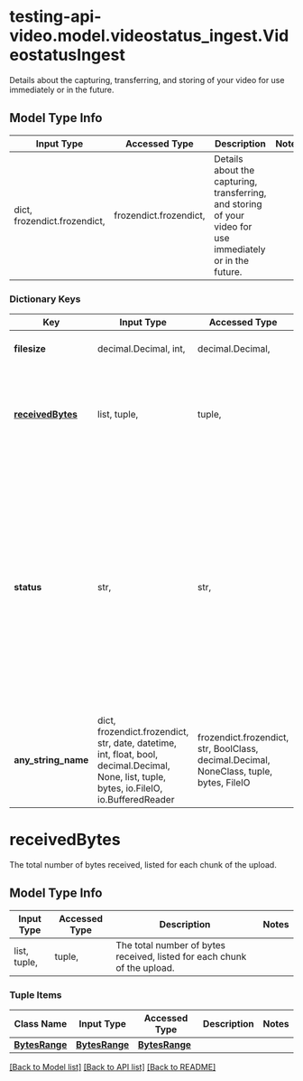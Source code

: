 # testing-api-video.model.videostatus_ingest.VideostatusIngest

Details about the capturing, transferring, and storing of your video for use immediately or in the future.

## Model Type Info
Input Type | Accessed Type | Description | Notes
------------ | ------------- | ------------- | -------------
dict, frozendict.frozendict,  | frozendict.frozendict,  | Details about the capturing, transferring, and storing of your video for use immediately or in the future. | 

### Dictionary Keys
Key | Input Type | Accessed Type | Description | Notes
------------ | ------------- | ------------- | ------------- | -------------
**filesize** | decimal.Decimal, int,  | decimal.Decimal,  | The size of your file in bytes. | [optional] 
**[receivedBytes](#receivedBytes)** | list, tuple,  | tuple,  | The total number of bytes received, listed for each chunk of the upload. | [optional] 
**status** | str,  | str,  | There are three possible ingest statuses. missing - you are missing information required to ingest the video. uploading - the video is in the process of being uploaded. uploaded - the video is ready for use. | [optional] must be one of ["missing", "uploading", "uploaded", ] 
**any_string_name** | dict, frozendict.frozendict, str, date, datetime, int, float, bool, decimal.Decimal, None, list, tuple, bytes, io.FileIO, io.BufferedReader | frozendict.frozendict, str, BoolClass, decimal.Decimal, NoneClass, tuple, bytes, FileIO | any string name can be used but the value must be the correct type | [optional]

# receivedBytes

The total number of bytes received, listed for each chunk of the upload.

## Model Type Info
Input Type | Accessed Type | Description | Notes
------------ | ------------- | ------------- | -------------
list, tuple,  | tuple,  | The total number of bytes received, listed for each chunk of the upload. | 

### Tuple Items
Class Name | Input Type | Accessed Type | Description | Notes
------------- | ------------- | ------------- | ------------- | -------------
[**BytesRange**](BytesRange.md) | [**BytesRange**](BytesRange.md) | [**BytesRange**](BytesRange.md) |  | 

[[Back to Model list]](../../README.md#documentation-for-models) [[Back to API list]](../../README.md#documentation-for-api-endpoints) [[Back to README]](../../README.md)

